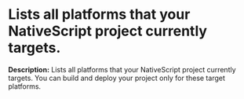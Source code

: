 # Lists all platforms that your NativeScript project currently targets.

**Description:** Lists all platforms that your NativeScript project currently targets. You can build and deploy your project only for these target platforms.

